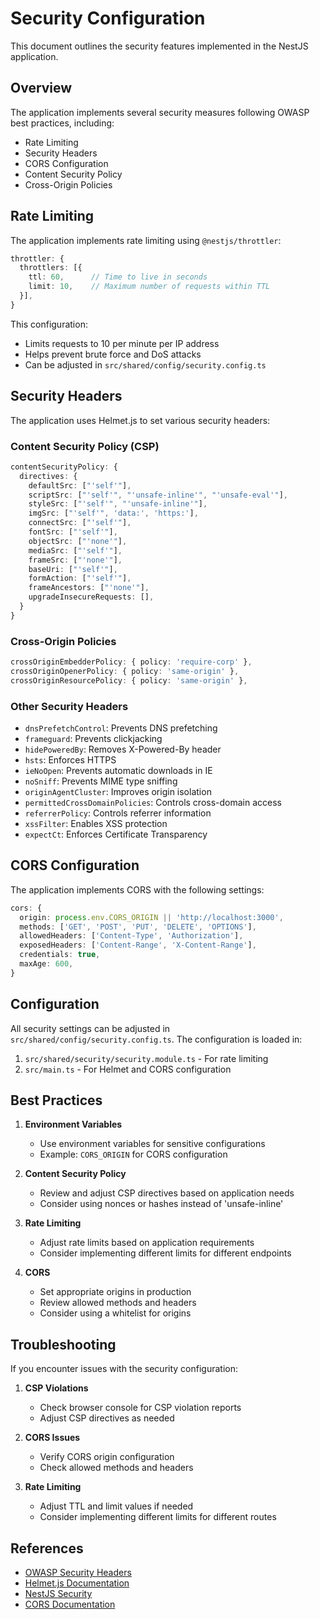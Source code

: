 # Security Configuration

This document outlines the security features implemented in the NestJS application.

## Overview

The application implements several security measures following OWASP best practices, including:

- Rate Limiting
- Security Headers
- CORS Configuration
- Content Security Policy
- Cross-Origin Policies

## Rate Limiting

The application implements rate limiting using `@nestjs/throttler`:

```typescript
throttler: {
  throttlers: [{
    ttl: 60,      // Time to live in seconds
    limit: 10,    // Maximum number of requests within TTL
  }],
}
```

This configuration:
- Limits requests to 10 per minute per IP address
- Helps prevent brute force and DoS attacks
- Can be adjusted in `src/shared/config/security.config.ts`

## Security Headers

The application uses Helmet.js to set various security headers:

### Content Security Policy (CSP)
```typescript
contentSecurityPolicy: {
  directives: {
    defaultSrc: ["'self'"],
    scriptSrc: ["'self'", "'unsafe-inline'", "'unsafe-eval'"],
    styleSrc: ["'self'", "'unsafe-inline'"],
    imgSrc: ["'self'", 'data:', 'https:'],
    connectSrc: ["'self'"],
    fontSrc: ["'self'"],
    objectSrc: ["'none'"],
    mediaSrc: ["'self'"],
    frameSrc: ["'none'"],
    baseUri: ["'self'"],
    formAction: ["'self'"],
    frameAncestors: ["'none'"],
    upgradeInsecureRequests: [],
  }
}
```

### Cross-Origin Policies
```typescript
crossOriginEmbedderPolicy: { policy: 'require-corp' },
crossOriginOpenerPolicy: { policy: 'same-origin' },
crossOriginResourcePolicy: { policy: 'same-origin' },
```

### Other Security Headers
- `dnsPrefetchControl`: Prevents DNS prefetching
- `frameguard`: Prevents clickjacking
- `hidePoweredBy`: Removes X-Powered-By header
- `hsts`: Enforces HTTPS
- `ieNoOpen`: Prevents automatic downloads in IE
- `noSniff`: Prevents MIME type sniffing
- `originAgentCluster`: Improves origin isolation
- `permittedCrossDomainPolicies`: Controls cross-domain access
- `referrerPolicy`: Controls referrer information
- `xssFilter`: Enables XSS protection
- `expectCt`: Enforces Certificate Transparency

## CORS Configuration

The application implements CORS with the following settings:

```typescript
cors: {
  origin: process.env.CORS_ORIGIN || 'http://localhost:3000',
  methods: ['GET', 'POST', 'PUT', 'DELETE', 'OPTIONS'],
  allowedHeaders: ['Content-Type', 'Authorization'],
  exposedHeaders: ['Content-Range', 'X-Content-Range'],
  credentials: true,
  maxAge: 600,
}
```

## Configuration

All security settings can be adjusted in `src/shared/config/security.config.ts`. The configuration is loaded in:

1. `src/shared/security/security.module.ts` - For rate limiting
2. `src/main.ts` - For Helmet and CORS configuration

## Best Practices

1. **Environment Variables**
   - Use environment variables for sensitive configurations
   - Example: `CORS_ORIGIN` for CORS configuration

2. **Content Security Policy**
   - Review and adjust CSP directives based on application needs
   - Consider using nonces or hashes instead of 'unsafe-inline'

3. **Rate Limiting**
   - Adjust rate limits based on application requirements
   - Consider implementing different limits for different endpoints

4. **CORS**
   - Set appropriate origins in production
   - Review allowed methods and headers
   - Consider using a whitelist for origins

## Troubleshooting

If you encounter issues with the security configuration:

1. **CSP Violations**
   - Check browser console for CSP violation reports
   - Adjust CSP directives as needed

2. **CORS Issues**
   - Verify CORS origin configuration
   - Check allowed methods and headers

3. **Rate Limiting**
   - Adjust TTL and limit values if needed
   - Consider implementing different limits for different routes

## References

- [OWASP Security Headers](https://owasp.org/www-project-secure-headers/)
- [Helmet.js Documentation](https://helmetjs.github.io/)
- [NestJS Security](https://docs.nestjs.com/security)
- [CORS Documentation](https://developer.mozilla.org/en-US/docs/Web/HTTP/CORS) 
